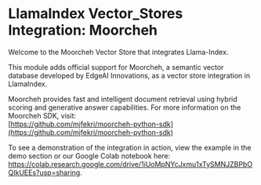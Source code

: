 # LlamaIndex Vector_Stores Integration: Moorcheh
Welcome to the Moorcheh Vector Store that integrates Llama-Index.

This module adds official support for Moorcheh, a semantic vector database developed by EdgeAI Innovations, as a vector store integration in LlamaIndex. 

Moorcheh provides fast and intelligent document retrieval using hybrid scoring and generative answer capabilities. For more information on the Moorcheh SDK, visit:  
[https://github.com/mjfekri/moorcheh-python-sdk](https://github.com/mjfekri/moorcheh-python-sdk) 

To see a demonstration of the integration in action, view the example in the demo section or our Google Colab notebook here:  
<https://colab.research.google.com/drive/1iUoMpNYcJxmu1xTySMNJZBPbOQIkUEEs?usp=sharing>. 

